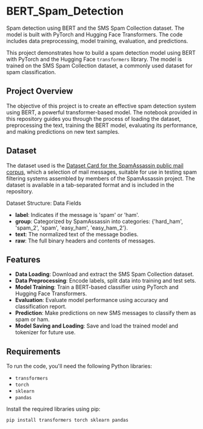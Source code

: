 # BERT_Spam_Detection
Spam detection using BERT and the SMS Spam Collection dataset. The model is built with PyTorch and Hugging Face Transformers. The code includes data preprocessing, model training, evaluation, and predictions.


This project demonstrates how to build a spam detection model using BERT with PyTorch and the Hugging Face `transformers` library. The model is trained on the SMS Spam Collection dataset, a commonly used dataset for spam classification.

## Project Overview

The objective of this project is to create an effective spam detection system using BERT, a powerful transformer-based model. The notebook provided in this repository guides you through the process of loading the dataset, preprocessing the text, training the BERT model, evaluating its performance, and making predictions on new text samples.

## Dataset

The dataset used is the [Dataset Card for the SpamAssassin public mail corpus]([https://archive.ics.uci.edu/ml/datasets/sms+spam+collection](https://huggingface.co/datasets/talby/spamassassin)), which a selection of mail messages, suitable for use in testing spam filtering systems assembled by members of the SpamAssassin project. The dataset is available in a tab-separated format and is included in the repository.

Dataset Structure: Data Fields
- **label**: Indicates if the message is 'spam' or 'ham'.
- **group**: Categorized by SpamAssassin into categories: {'hard_ham', 'spam_2', 'spam', 'easy_ham', 'easy_ham_2'}.
- **text**: The normalized text of the message bodies.
- **raw**: The full binary headers and contents of messages.




## Features

- **Data Loading**: Download and extract the SMS Spam Collection dataset.
- **Data Preprocessing**: Encode labels, split data into training and test sets.
- **Model Training**: Train a BERT-based classifier using PyTorch and Hugging Face Transformers.
- **Evaluation**: Evaluate model performance using accuracy and classification report.
- **Prediction**: Make predictions on new SMS messages to classify them as spam or ham.
- **Model Saving and Loading**: Save and load the trained model and tokenizer for future use.

## Requirements

To run the code, you'll need the following Python libraries:

- `transformers`
- `torch`
- `sklearn`
- `pandas`

Install the required libraries using pip:

```bash
pip install transformers torch sklearn pandas

